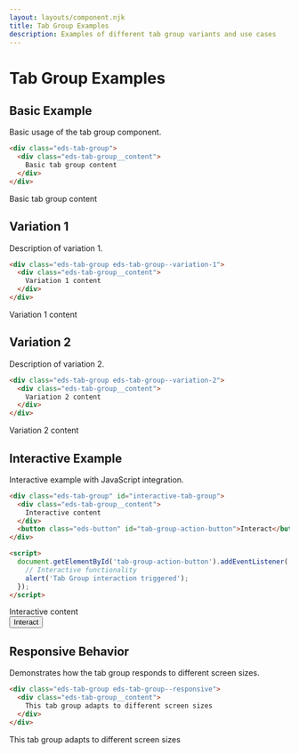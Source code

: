 ```yaml
---
layout: layouts/component.njk
title: Tab Group Examples
description: Examples of different tab group variants and use cases
---
```


# Tab Group Examples

## Basic Example

Basic usage of the tab group component.

```html
<div class="eds-tab-group">
  <div class="eds-tab-group__content">
    Basic tab group content
  </div>
</div>
```

<div class="example-preview">
  <div class="eds-tab-group">
    <div class="eds-tab-group__content">
      Basic tab group content
    </div>
  </div>
</div>

## Variation 1

Description of variation 1.

```html
<div class="eds-tab-group eds-tab-group--variation-1">
  <div class="eds-tab-group__content">
    Variation 1 content
  </div>
</div>
```

<div class="example-preview">
  <div class="eds-tab-group eds-tab-group--variation-1">
    <div class="eds-tab-group__content">
      Variation 1 content
    </div>
  </div>
</div>

## Variation 2

Description of variation 2.

```html
<div class="eds-tab-group eds-tab-group--variation-2">
  <div class="eds-tab-group__content">
    Variation 2 content
  </div>
</div>
```

<div class="example-preview">
  <div class="eds-tab-group eds-tab-group--variation-2">
    <div class="eds-tab-group__content">
      Variation 2 content
    </div>
  </div>
</div>

## Interactive Example

Interactive example with JavaScript integration.

```html
<div class="eds-tab-group" id="interactive-tab-group">
  <div class="eds-tab-group__content">
    Interactive content
  </div>
  <button class="eds-button" id="tab-group-action-button">Interact</button>
</div>

<script>
  document.getElementById('tab-group-action-button').addEventListener('click', function() {
    // Interactive functionality
    alert('Tab Group interaction triggered');
  });
</script>
```

<div class="example-preview">
  <div class="eds-tab-group" id="interactive-tab-group">
    <div class="eds-tab-group__content">
      Interactive content
    </div>
    <button class="eds-button" id="tab-group-action-button">Interact</button>
  </div>
</div>

## Responsive Behavior

Demonstrates how the tab group responds to different screen sizes.

```html
<div class="eds-tab-group eds-tab-group--responsive">
  <div class="eds-tab-group__content">
    This tab group adapts to different screen sizes
  </div>
</div>
```

<div class="example-preview">
  <div class="eds-tab-group eds-tab-group--responsive">
    <div class="eds-tab-group__content">
      This tab group adapts to different screen sizes
    </div>
  </div>
</div>

